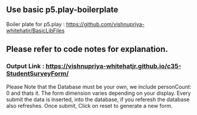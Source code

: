 
## Use basic p5.play-boilerplate
Boiler plate for p5.play : https://github.com/vishnupriya-whitehatjr/BasicLibFiles

## Please refer to code notes for explanation.

### Output Link : https://vishnupriya-whitehatjr.github.io/c35-StudentSurveyForm/

Please Note that the Database must be your own, we include personCount: 0 and thats it.
The form dimension varies depending on your display.
Every submit the data is inserted, into the database, if you referesh the database also refreshes.
Once submit, Click on reset to generate a new form. 
